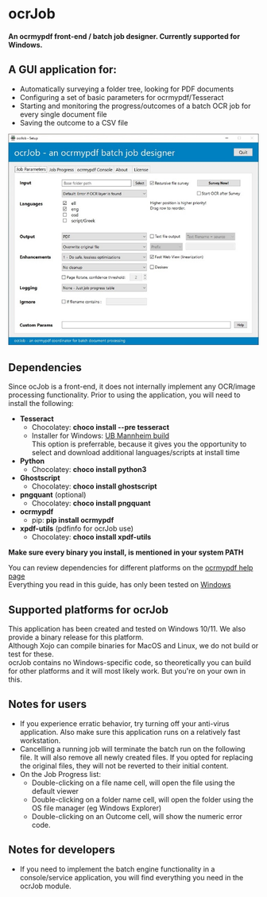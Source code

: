 # ocrJob
#### An ocrmypdf front-end / batch job designer. Currently supported for Windows.

## A GUI application for:
+ Automatically surveying a folder tree, looking for PDF documents
+ Configuring a set of basic parameters for ocrmypdf/Tesseract
+ Starting and monitoring the progress/outcomes of a batch OCR job for every single document file
+ Saving the outcome to a CSV file

![Configuration screen](https://raw.githubusercontent.com/gregorplop/ocrJob/main/screenshots/ocrJobSetup.jpg)

## Dependencies
Since ocJob is a front-end, it does not internally implement any OCR/image processing functionality. Prior to using the application, you will need to install the following:
* **Tesseract**
    * Chocolatey: **choco install --pre tesseract**
    * Installer for Windows: [UB Mannheim build](https://github.com/UB-Mannheim/tesseract/wiki)  
    This option is preferrable, because it gives you the opportunity to select and download additional languages/scripts at install time
* **Python**
    * Chocolatey: **choco install python3**
* **Ghostscript**
    * Chocolatey: **choco install ghostscript**
* **pngquant** (optional)
    * Chocolatey: **choco install pngquant**
* **ocrmypdf**
    * pip: **pip install ocrmypdf**
* **xpdf-utils** (pdfinfo for ocrJob use)
    * Chocolatey: **choco install xpdf-utils**  

**Make sure every binary you install, is mentioned in your system PATH**  

You can review dependencies for different platforms on the [ocrmypdf help page](https://ocrmypdf.readthedocs.io/en/latest/installation.html)  
Everything you read in this guide, has only been tested on [Windows](https://ocrmypdf.readthedocs.io/en/latest/installation.html#native-windows)

## Supported platforms for ocrJob
This application has been created and tested on Windows 10/11. We also provide a binary release for this platform.  
Although Xojo can compile binaries for MacOS and Linux, we do not build or test for these.  
ocrJob contains no Windows-specific code, so theoretically you can build for other platforms and it will most likely work. But you're on your own in this.

## Notes for users
* If you experience erratic behavior, try turning off your anti-virus application. Also make sure this application runs on a relatively fast workstation.
* Cancelling a running job will terminate the batch run on the following file. It will also remove all newly created files. If you opted for replacing the original files, they will not be reverted to their initial content.
* On the Job Progress list:
    * Double-clicking on a file name cell, will open the file using the default viewer
    * Double-clicking on a folder name cell, will open the folder using the OS file manager (eg Windows Explorer) 
    * Double-clicking on an Outcome cell, will show the numeric error code.
## Notes for developers
* If you need to implement the batch engine functionality in a console/service application, you will find everything you need in the ocrJob module.

